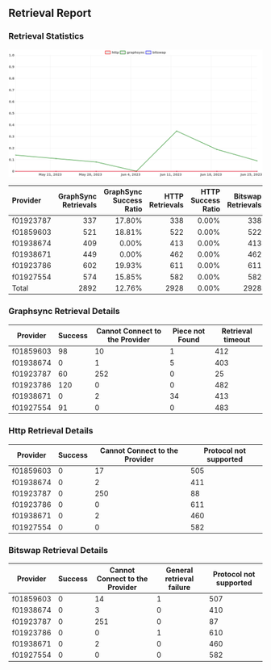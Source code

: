 ## Retrieval Report
### Retrieval Statistics
<img src="https://raw.githubusercontent.com/data-preservation-programs/filplus-checker-assets/main/filecoin-project/filecoin-plus-large-datasets/issues/1912/1687833725506.png"/>

| Provider  | GraphSync Retrievals | GraphSync Success Ratio | HTTP Retrievals | HTTP Success Ratio | Bitswap Retrievals | Bitswap Success Ratio |
| :-------- | -------------------: | ----------------------: | --------------: | -----------------: | -----------------: | --------------------: |
| f01923787 |                  337 |                  17.80% |             338 |              0.00% |                338 |                 0.00% |
| f01859603 |                  521 |                  18.81% |             522 |              0.00% |                522 |                 0.00% |
| f01938674 |                  409 |                   0.00% |             413 |              0.00% |                413 |                 0.00% |
| f01938671 |                  449 |                   0.00% |             462 |              0.00% |                462 |                 0.00% |
| f01923786 |                  602 |                  19.93% |             611 |              0.00% |                611 |                 0.00% |
| f01927554 |                  574 |                  15.85% |             582 |              0.00% |                582 |                 0.00% |
| Total     |                 2892 |                  12.76% |            2928 |              0.00% |               2928 |                 0.00% |

### Graphsync Retrieval Details
| Provider  | Success | Cannot Connect to the Provider | Piece not Found | Retrieval timeout |
| --------- | ------- | ------------------------------ | --------------- | ----------------- |
| f01859603 | 98      | 10                             | 1               | 412               |
| f01938674 | 0       | 1                              | 5               | 403               |
| f01923787 | 60      | 252                            | 0               | 25                |
| f01923786 | 120     | 0                              | 0               | 482               |
| f01938671 | 0       | 2                              | 34              | 413               |
| f01927554 | 91      | 0                              | 0               | 483               |

### Http Retrieval Details
| Provider  | Success | Cannot Connect to the Provider | Protocol not supported |
| --------- | ------- | ------------------------------ | ---------------------- |
| f01859603 | 0       | 17                             | 505                    |
| f01938674 | 0       | 2                              | 411                    |
| f01923787 | 0       | 250                            | 88                     |
| f01923786 | 0       | 0                              | 611                    |
| f01938671 | 0       | 2                              | 460                    |
| f01927554 | 0       | 0                              | 582                    |

### Bitswap Retrieval Details
| Provider  | Success | Cannot Connect to the Provider | General retrieval failure | Protocol not supported |
| --------- | ------- | ------------------------------ | ------------------------- | ---------------------- |
| f01859603 | 0       | 14                             | 1                         | 507                    |
| f01938674 | 0       | 3                              | 0                         | 410                    |
| f01923787 | 0       | 251                            | 0                         | 87                     |
| f01923786 | 0       | 0                              | 1                         | 610                    |
| f01938671 | 0       | 2                              | 0                         | 460                    |
| f01927554 | 0       | 0                              | 0                         | 582                    |
